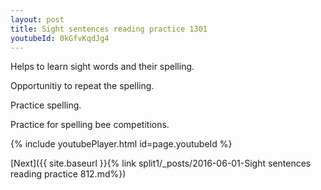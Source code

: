 ```yaml
---
layout: post
title: Sight sentences reading practice 1301
youtubeId: 0kGfvKqdJg4
---
```

 
 
Helps to learn sight words and their spelling.

Opportunitiy to repeat the spelling. 

Practice spelling. 
 
Practice for spelling bee competitions. 
 
{% include youtubePlayer.html id=page.youtubeId %}
 
 

[Next]({{ site.baseurl }}{% link  split1/_posts/2016-06-01-Sight sentences reading practice 812.md%})
 
